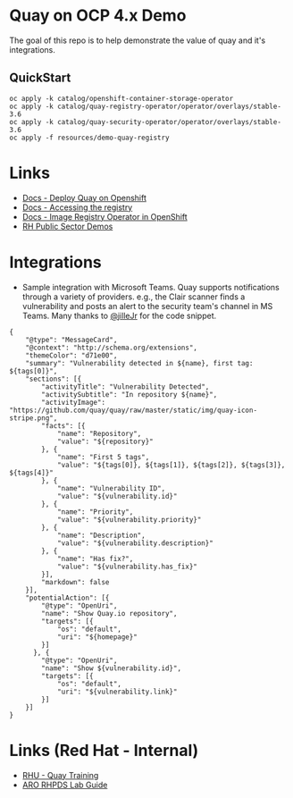 # Quay on OCP 4.x Demo

The goal of this repo is to help demonstrate the value of quay and it's integrations.

## QuickStart
```
oc apply -k catalog/openshift-container-storage-operator
oc apply -k catalog/quay-registry-operator/operator/overlays/stable-3.6
oc apply -k catalog/quay-security-operator/operator/overlays/stable-3.6
oc apply -f resources/demo-quay-registry
```

# Links
- [Docs - Deploy Quay on Openshift][1]
- [Docs - Accessing the registry][6]
- [Docs - Image Registry Operator in OpenShift][7]
- [RH Public Sector Demos][2]

# Integrations
- Sample integration with Microsoft Teams. Quay supports notifications through a variety of providers. e.g., the Clair scanner finds a vulnerability and posts an alert to the security team's channel in MS Teams. Many thanks to [@jilleJr][3] for the code snippet.
```shell
{
    "@type": "MessageCard",
    "@context": "http://schema.org/extensions",
    "themeColor": "d71e00",
    "summary": "Vulnerability detected in ${name}, first tag: ${tags[0]}",
    "sections": [{
        "activityTitle": "Vulnerability Detected",
        "activitySubtitle": "In repository ${name}",
        "activityImage": "https://github.com/quay/quay/raw/master/static/img/quay-icon-stripe.png",
        "facts": [{
            "name": "Repository",
            "value": "${repository}"
        }, {
            "name": "First 5 tags",
            "value": "${tags[0]}, ${tags[1]}, ${tags[2]}, ${tags[3]}, ${tags[4]}"
        }, {
            "name": "Vulnerability ID",
            "value": "${vulnerability.id}"
        }, {
            "name": "Priority",
            "value": "${vulnerability.priority}"
        }, {
            "name": "Description",
            "value": "${vulnerability.description}"
        }, {
            "name": "Has fix?",
            "value": "${vulnerability.has_fix}"
        }],
        "markdown": false
    }],
    "potentialAction": [{
        "@type": "OpenUri",
        "name": "Show Quay.io repository",
        "targets": [{
            "os": "default",
            "uri": "${homepage}"
        }]
      }, {
        "@type": "OpenUri",
        "name": "Show ${vulnerability.id}",
        "targets": [{
            "os": "default",
            "uri": "${vulnerability.link}"
        }]
    }]
}
```


# Links (Red Hat - Internal)
- [RHU - Quay Training][4]
- [ARO RHPDS Lab Guide][5]

[1]:	https://access.redhat.com/documentation/en-us/red_hat_quay/3.6/html/deploy_red_hat_quay_on_openshift_with_the_quay_operator/index
[2]:	https://redhatgov.io
[3]:	https://github.com/jilleJr
[4]:	https://start.learning.redhat.com/totara/1929
[5]:	https://red.ht/ARORHPDS
[6]:	https://docs.openshift.com/container-platform/4.9/registry/accessing-the-registry.html
[7]:	https://docs.openshift.com/container-platform/4.9/registry/configuring-registry-operator.html
